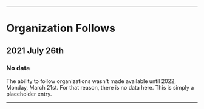 
***

# Organization Follows

## 2021 July 26th

### No data

The ability to follow organizations wasn't made available until 2022, Monday, March 21st. For that reason, there is no data here. This is simply a placeholder entry.

***
